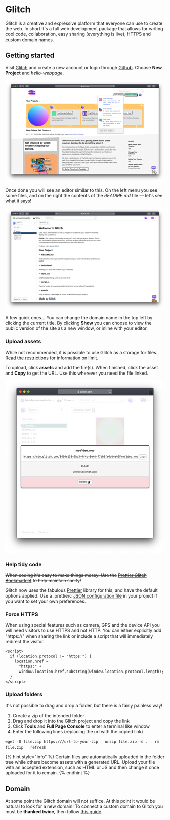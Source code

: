 # Glitch

Glitch is a creative and expressive platform that everyone can use to create the web. In short it's a full web development package that allows for writing cool code, collaboration, easy sharing \(everything is live\), HTTPS and custom domain names.

## Getting started

Visit [Glitch](https://glitch.com/) and create a new account or login through [Github](https://github.com). Choose **New Project** and _hello-webpage_.

![](../.gitbook/assets/screenshot-2019-09-23-at-22.47.33.png)

Once done you will see an editor similar to this. On the left menu you see some files, and on the right the contents of the _README.md_ file — let's see what it says!

![](../.gitbook/assets/screenshot-2019-09-23-at-22.51.39.png)

A few quick ones… You can change the domain name in the top left by clicking the current title. By clicking **Show** you can choose to view the public version of the site as a new window, or inline with your editor.

### Upload assets

While not recommended, it is possible to use Glitch as a storage for files. [Read the restrictions](https://glitch.com/help/restrictions/) for information on limit.

To upload, click **assets** and add the file\(s\). When finished, click the asset and **Copy** to get the URL. Use this wherever you need the file linked.

![](../.gitbook/assets/glitch-upload.png)

### Help tidy code

~~When coding it's easy to make things messy. Use the~~ [~~Prettier Glitch Bookmarklet~~](https://prettier-new.glitch.me/) ~~to help maintain sanity!~~

Glitch now uses the fabulous [Prettier](https://prettier.io/) library for this, and have the default options applied. Use a .prettierc [JSON configuration file](https://prettier.io/docs/en/configuration.html#basic-configuration) in your project if you want to set your own preferences.

### Force HTTPS

When using special features such as camera, GPS and the device API you will need visitors to use HTTPS and not HTTP. You can either explicitly  add "https://" when sharing the link or include a script that will immediately redirect the visitor.

```markup
<script>
  if (location.protocol != "https:") {
    location.href =
      "https:" +
      window.location.href.substring(window.location.protocol.length);
  }
</script>
```

### Upload folders

It's not possible to drag and drop a folder, but there is a fairly painless way! 

1. Create a zip of the intended folder
2. Drag and drop it into the Glitch project and copy the link
3. Click **Tools** and **Full Page Console** to enter a terminal like window
4. Enter the following lines \(replacing the url with the copied link\)

`wget -O file.zip https:///url-to-your-zip  
unzip file.zip -d .  
rm file.zip  
refresh`

{% hint style="info" %}
Certain files are automatically uploaded in the folder tree while others become assets with a generated URL. Upload your file with an accepted extension, such as HTML or JS and then change it once uploaded for it to remain.
{% endhint %}

## Domain

At some point the Glitch domain will not suffice. At this point it would be natural to look for a new domain! To connect a custom domain to Glitch you must be **thanked twice**, then follow [this guide](https://glitch.com/help/custom-domain/). 

